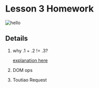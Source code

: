 # Lesson 3 Homework

![hello](README.assets/image-20210320211739.png)

## Details

1. why .1 + .2 != .3?

    [explanation here](./why0.1+0.2!==0.3.md)

2. DOM ops

3. Toutiao Request
